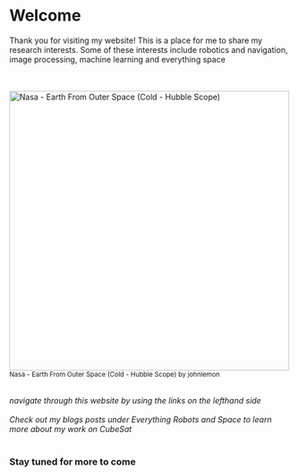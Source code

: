 


# Welcome
 
<p> Thank you for visiting my website! This is a place for me to share my research interests.
 Some of these interests include robotics and navigation, image processing, machine learning and everything space  </p>
<br><br>
<img src="https://live.staticflickr.com/80/263411081_f2e97d0cf6.jpg" alt="Nasa - Earth From Outer Space (Cold - Hubble Scope)" style ="display: block;" width="500" height="500" />
<sup>Nasa - Earth From Outer Space (Cold - Hubble Scope) by johnlemon</sup>  
<br><br>

*navigate through this website by using the links on the lefthand side* <br><br>
*Check out my blogs posts under Everything Robots and Space to learn more about my work on CubeSat*
<br><br>

### Stay tuned for more to come


